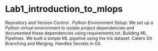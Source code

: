 # Lab1_introduction_to_mlops
Repository and Version Control . Python Environment Setup: We set up a Python virtual environment to isolate project dependencies and documented these dependencies using requirements.txt. Building ML Pipelines. We built a simple ML pipeline using the Iris dataset. Caters Git Branching and Merging. Handles Secrets in Git.
